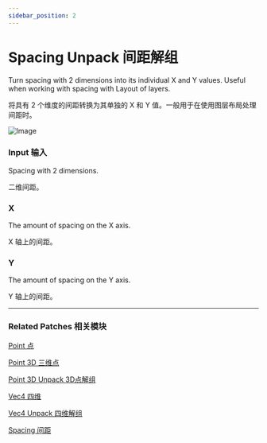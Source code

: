 ```yaml
---
sidebar_position: 2
---
```


# Spacing Unpack 间距解组

Turn spacing with 2 dimensions into its individual X and Y values. Useful when working with spacing with Layout of layers.

将具有 2 个维度的间距转换为其单独的 X 和 Y 值。一般用于在使用图层布局处理间距时。

![Image](https://s3.us-west-2.amazonaws.com/secure.notion-static.com/336306ac-2946-46f6-9787-38d84a4bc2a6/Untitled.png?X-Amz-Algorithm=AWS4-HMAC-SHA256&X-Amz-Content-Sha256=UNSIGNED-PAYLOAD&X-Amz-Credential=AKIAT73L2G45EIPT3X45%2F20220602%2Fus-west-2%2Fs3%2Faws4_request&X-Amz-Date=20220602T182207Z&X-Amz-Expires=86400&X-Amz-Signature=28a2cec3008f8e3291ba7e6b3d3a8ce42e076b75e84f50ab96c20dbc10ba18fa&X-Amz-SignedHeaders=host&response-content-disposition=filename%20%3D%22Untitled.png%22&x-id=GetObject)

### Input 输入

Spacing with 2 dimensions.

二维间距。

### X

The amount of spacing on the X axis.

X 轴上的间距。

### Y

The amount of spacing on the Y axis.

Y 轴上的间距。

------

### Related Patches 相关模块

[Point 点](./Point.md)

[Point 3D 三维点](./Point%203D.md)

[Point 3D Unpack 3D点解组](./Point%203D%20Unpack.md)

[Vec4 四维](./Vec4.md)

[Vec4 Unpack 四维解组](./Vec4%20Unpack.md)

[Spacing 间距](./Spacing.md)
